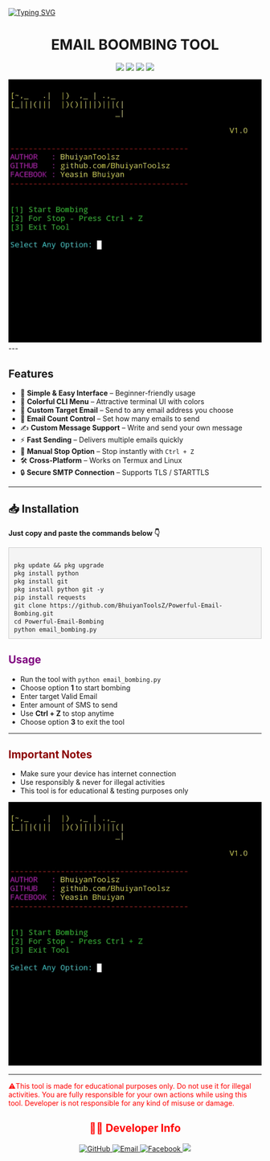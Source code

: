 <a href="https://git.io/typing-svg"><img src="https://readme-typing-svg.herokuapp.com?font=Fira+Code&pause=1000&width=435&lines=Welcome+%F0%9F%A4%97+To+My+Tools" alt="Typing SVG" /></a>







<h1 align="center">EMAIL BOOMBING TOOL</h1>

<p align="center">
  <img src="https://img.shields.io/badge/Made%20By-BhuiyanTooslz-green?style=for-the-badge" />
  <img src="https://img.shields.io/badge/Language-Python-blue?style=for-the-badge" />
  <img src="https://img.shields.io/badge/Platform-Termux-orange?style=for-the-badge" />
  <img src="https://img.shields.io/github/watchers/BhuiyanToolsZ/IP-TRACKER?style=for-the-badge&label=Watching&logo=eye" />
</p>
<img src="email_bombing.jpg" alt="jpg">
<span>
---

<h2>Features</h2>
<ul>
  <li>🎯 <strong>Simple &amp; Easy Interface</strong> – Beginner-friendly usage</li>
  <li>🎨 <strong>Colorful CLI Menu</strong> – Attractive terminal UI with colors</li>
  <li>📩 <strong>Custom Target Email</strong> – Send to any email address you choose</li>
  <li>🔢 <strong>Email Count Control</strong> – Set how many emails to send</li>
  <li>✍ <strong>Custom Message Support</strong> – Write and send your own message</li>
  <li>⚡ <strong>Fast Sending</strong> – Delivers multiple emails quickly</li>
  <li>🛑 <strong>Manual Stop Option</strong> – Stop instantly with <code>Ctrl + Z</code></li>
  <li>🛠 <strong>Cross-Platform</strong> – Works on Termux and Linux</li>
  <li>🔒 <strong>Secure SMTP Connection</strong> – Supports TLS / STARTTLS</li>
</ul>
<hr>

<h2>📥 Installation</h2>
<p><strong>Just copy and paste the commands below 👇</strong></p>

<pre style="background:#f4f4f4; padding:10px; border:1px solid #ccc;"><code>
pkg update && pkg upgrade
pkg install python
pkg install git
pkg install python git -y
pip install requests
git clone https://github.com/BhuiyanToolsZ/Powerful-Email-Bombing.git
cd Powerful-Email-Bombing
python email_bombing.py
</code></pre>
</span>
<h2 style="color:purple;">Usage</h2>
<ul>
<li>Run the tool with <code>python email_bombing.py</code></li>
<li>Choose option <strong>1</strong> to start bombing</li>
<li>Enter target Valid Email  <code></code></li>
<li>Enter amount of SMS to send</li>
<li>Use <strong>Ctrl + Z</strong> to stop anytime</li>
<li>Choose option <strong>3</strong> to exit the tool</li>
</ul>

<hr />

<h2 style="color:darkred;">Important Notes</h2>
<ul>
<li>Make sure your device has internet connection</li>
<li>Use responsibly &amp; never for illegal activities</li>
<li>This tool is for educational &amp; testing purposes only</li>
</ul>

<img src="email_bombing.jpg" alt="jpg">
<hr>
<span style="color: red;">
  ⚠️This tool is made for educational purposes only.
Do not use it for illegal activities.
You are fully responsible for your own actions while using this tool.
Developer is not responsible for any kind of misuse or damage.
<h2 align="center">🙋‍♂️ Developer Info</h2>

<p align="center">
  <a href="https://github.com/BhuiyanToolsZ" target="_blank">
    <img src="https://img.shields.io/badge/GitHub-BhuiyanToolsZ-181717?style=for-the-badge&logo=github" alt="GitHub">
  </a>
  
  <a href="mailto:bhuiyantoolz@yahoo.com" target="_blank">
    <img src="https://img.shields.io/badge/Email-Contact On Email-D14836?style=for-the-badge&logo=gmail" alt="Email">
  </a>
  
  <a href="https://www.facebook.com/share/16tihu17Yd/" target="_blank">
    <img src="https://img.shields.io/badge/Facebook-My Profile-1877F2?style=for-the-badge&logo=facebook" alt="Facebook">
  </a>
   <img src="https://img.shields.io/badge/Country-🇧🇩Bangladesh-006A4E?style=for-the-badge" />
</p>
</p>
</span>
</html>
